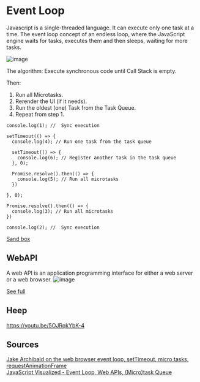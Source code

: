 # Event Loop
Javascript is a single-threaded language. It can execute only one task at a time. The event loop concept of an endless loop, where the JavaScript engine waits for tasks, executes them and then sleeps, waiting for more tasks.

![image](https://github.com/user-attachments/assets/9fd8f10c-b89b-4822-8955-d6fc32dcee33)


The algorithm:
Execute synchronous code until Call Stack is empty.

Then:
1. Run all Microtasks.
2. Rerender the UI (if it needs).
3. Run the oldest (one) Task from the Task Queue.
4. Repeat from step 1.

```
console.log(1); //  Sync execution

setTimeout(() => {
  console.log(4); // Run one task from the task queue

  setTimeout(() => {
    console.log(6); // Register another task in the task queue
  }, 0);

  Promise.resolve().then(() => {
    console.log(5); // Run all microtasks
  })

}, 0);

Promise.resolve().then(() => {
  console.log(3); // Run all microtasks
})

console.log(2); //  Sync execution
```

[Sand box](https://www.jsv9000.app/)

## WebAPI
A web API is an application programming interface for either a web server or a web browser. 
![image](https://github.com/user-attachments/assets/f898de52-3cad-4ea4-aca6-d9a4561665c2)

[See full](https://developer.mozilla.org/en-US/docs/Web/API)

## Heep
https://youtu.be/5OJRqkYbK-4

## Sources
[Jake Archibald on the web browser event loop, setTimeout, micro tasks, requestAnimationFrame](https://youtu.be/cCOL7MC4Pl0)  
[JavaScript Visualized - Event Loop, Web APIs, (Micro)task Queue](https://www.youtube.com/watch?v=eiC58R16hb8)